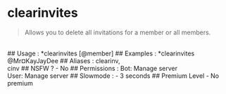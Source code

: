 # clearinvites

> Allows you to delete all invitations for a member or all members.

<br>
## Usage :
*clearinvites [@member]
## Examples :
*clearinvites @Mr¤KayJayDee
## Aliases :
clearinv,
<br>cinv
## NSFW ?
- No
## Permissions :
Bot: Manage server
<br>
User: Manage server
## Slowmode :
- 3 seconds
## Premium Level
- No premium